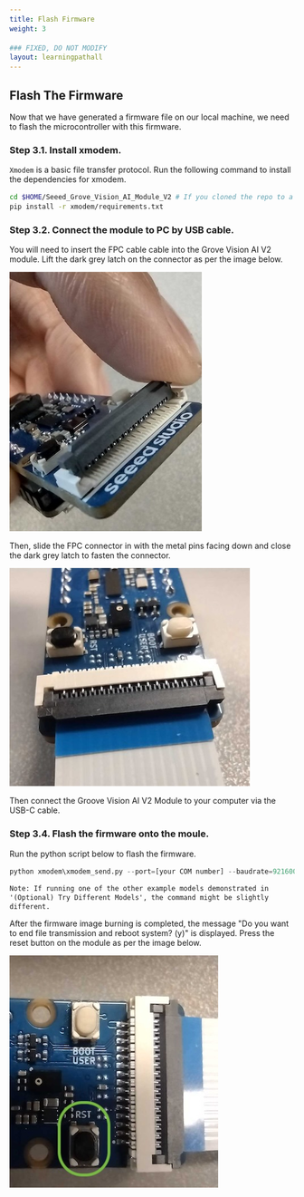 ```yaml
---
title: Flash Firmware
weight: 3

### FIXED, DO NOT MODIFY
layout: learningpathall
---
```


## Flash The Firmware

Now that we have generated a firmware file on our local machine, we need to flash the microcontroller with this firmware. 

### Step 3.1. Install xmodem.

`Xmodem` is a basic file transfer protocol. Run the following command to install the dependencies for xmodem. 

```bash
cd $HOME/Seeed_Grove_Vision_AI_Module_V2 # If you cloned the repo to a different location replace $HOME with the path. 
pip install -r xmodem/requirements.txt
```

### Step 3.2. Connect the module to PC by USB cable.

You will need to insert the FPC cable cable into the Grove Vision AI V2 module. Lift the dark grey latch on the connector as per the image below.

![unlatched](./unlatched.jpg)

Then, slide the FPC connector in with the metal pins facing down and close the dark grey latch to fasten the connector. 

![latched](./latched.jpg)

Then connect the Groove Vision AI V2 Module to your computer via the USB-C cable.

### Step 3.4. Flash the firmware onto the moule.

Run the python script below to flash the firmware. 

```python
python xmodem\xmodem_send.py --port=[your COM number] --baudrate=921600 --protocol=xmodem --file=we2_image_gen_local\output_case1_sec_wlcsp\output.img 
```

    Note: If running one of the other example models demonstrated in '(Optional) Try Different Models', the command might be slightly different.

After the firmware image burning is completed, the message "Do you want to end file transmission and reboot system? (y)" is displayed. Press the reset button on the module as per the image below.

![reset button](./reset_button.jpg)
